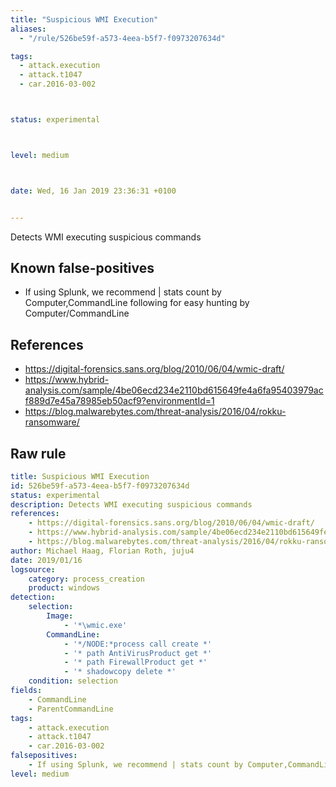 ```yaml
---
title: "Suspicious WMI Execution"
aliases:
  - "/rule/526be59f-a573-4eea-b5f7-f0973207634d"

tags:
  - attack.execution
  - attack.t1047
  - car.2016-03-002



status: experimental



level: medium



date: Wed, 16 Jan 2019 23:36:31 +0100


---
```


Detects WMI executing suspicious commands

<!--more-->


## Known false-positives

* If using Splunk, we recommend | stats count by Computer,CommandLine following for easy hunting by Computer/CommandLine



## References

* https://digital-forensics.sans.org/blog/2010/06/04/wmic-draft/
* https://www.hybrid-analysis.com/sample/4be06ecd234e2110bd615649fe4a6fa95403979acf889d7e45a78985eb50acf9?environmentId=1
* https://blog.malwarebytes.com/threat-analysis/2016/04/rokku-ransomware/


## Raw rule
```yaml
title: Suspicious WMI Execution
id: 526be59f-a573-4eea-b5f7-f0973207634d
status: experimental
description: Detects WMI executing suspicious commands
references:
    - https://digital-forensics.sans.org/blog/2010/06/04/wmic-draft/
    - https://www.hybrid-analysis.com/sample/4be06ecd234e2110bd615649fe4a6fa95403979acf889d7e45a78985eb50acf9?environmentId=1
    - https://blog.malwarebytes.com/threat-analysis/2016/04/rokku-ransomware/
author: Michael Haag, Florian Roth, juju4
date: 2019/01/16
logsource:
    category: process_creation
    product: windows
detection:
    selection:
        Image:
            - '*\wmic.exe'
        CommandLine:
            - '*/NODE:*process call create *'
            - '* path AntiVirusProduct get *'
            - '* path FirewallProduct get *'
            - '* shadowcopy delete *'
    condition: selection
fields:
    - CommandLine
    - ParentCommandLine
tags:
    - attack.execution
    - attack.t1047
    - car.2016-03-002
falsepositives:
    - If using Splunk, we recommend | stats count by Computer,CommandLine following for easy hunting by Computer/CommandLine
level: medium

```
